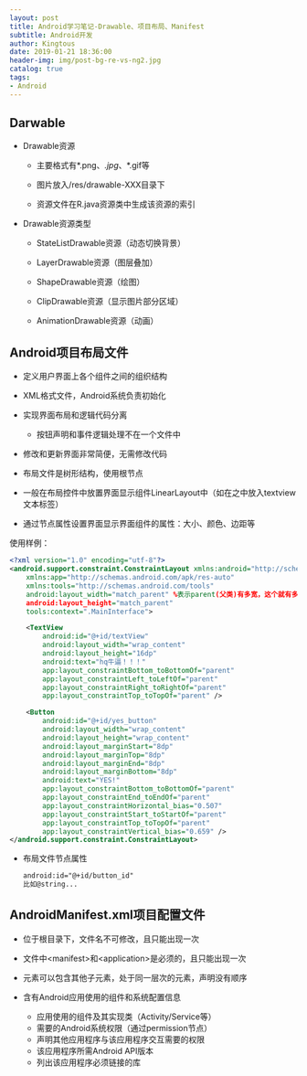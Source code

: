 ```yaml
---
layout: post
title: Android学习笔记-Drawable、项目布局、Manifest
subtitle: Android开发
author: Kingtous
date: 2019-01-21 18:36:00
header-img: img/post-bg-re-vs-ng2.jpg
catalog: true
tags:
- Android
---
```


## Darwable

- Drawable资源

  - 主要格式有*.png、*.jpg*、*.gif等

  - 图片放入/res/drawable-XXX目录下

  - 资源文件在R.java资源类中生成该资源的索引

- Drawable资源类型

  - StateListDrawable资源（动态切换背景）

  - LayerDrawable资源（图层叠加）

  - ShapeDrawable资源（绘图）

  - ClipDrawable资源（显示图片部分区域）
  - AnimationDrawable资源（动画）



## Android项目布局文件

- 定义用户界面上各个组件之间的组织结构

- XML格式文件，Android系统负责初始化

- 实现界面布局和逻辑代码分离
  - 按钮声明和事件逻辑处理不在一个文件中

- 修改和更新界面非常简便，无需修改代码

- 布局文件是树形结构，使用根节点

- 一般在布局控件中放置界面显示组件LinearLayout中（如在之中放入textview文本标签）

- 通过节点属性设置界面显示界面组件的属性：大小、颜色、边距等

使用样例：

```xml
<?xml version="1.0" encoding="utf-8"?>
<android.support.constraint.ConstraintLayout xmlns:android="http://schemas.android.com/apk/res/android"
    xmlns:app="http://schemas.android.com/apk/res-auto"
    xmlns:tools="http://schemas.android.com/tools"
    android:layout_width="match_parent" %表示parent(父类)有多宽，这个就有多宽
    android:layout_height="match_parent"
    tools:context=".MainInterface">

    <TextView
        android:id="@+id/textView"
        android:layout_width="wrap_content"
        android:layout_height="16dp"
        android:text="hq牛逼！！！"
        app:layout_constraintBottom_toBottomOf="parent"
        app:layout_constraintLeft_toLeftOf="parent"
        app:layout_constraintRight_toRightOf="parent"
        app:layout_constraintTop_toTopOf="parent" />

    <Button
        android:id="@+id/yes_button"
        android:layout_width="wrap_content"
        android:layout_height="wrap_content"
        android:layout_marginStart="8dp"
        android:layout_marginTop="8dp"
        android:layout_marginEnd="8dp"
        android:layout_marginBottom="8dp"
        android:text="YES!"
        app:layout_constraintBottom_toBottomOf="parent"
        app:layout_constraintEnd_toEndOf="parent"
        app:layout_constraintHorizontal_bias="0.507"
        app:layout_constraintStart_toStartOf="parent"
        app:layout_constraintTop_toTopOf="parent"
        app:layout_constraintVertical_bias="0.659" />
</android.support.constraint.ConstraintLayout>
```

- 布局文件节点属性

  ```xml
  android:id="@+id/button_id"
  比如@string...
  ```

  

## AndroidManifest.xml项目配置文件

- 位于根目录下，文件名不可修改，且只能出现一次
- 文件中\<manifest\>和\<application\>是必须的，且只能出现一次

- 元素可以包含其他子元素，处于同一层次的元素，声明没有顺序

- 含有Android应用使用的组件和系统配置信息
  - 应用使用的组件及其实现类（Activity/Service等）
  - 需要的Android系统权限（通过permission节点）
  - 声明其他应用程序与该应用程序交互需要的权限
  - 该应用程序所需Android API版本
  - 列出该应用程序必须链接的库